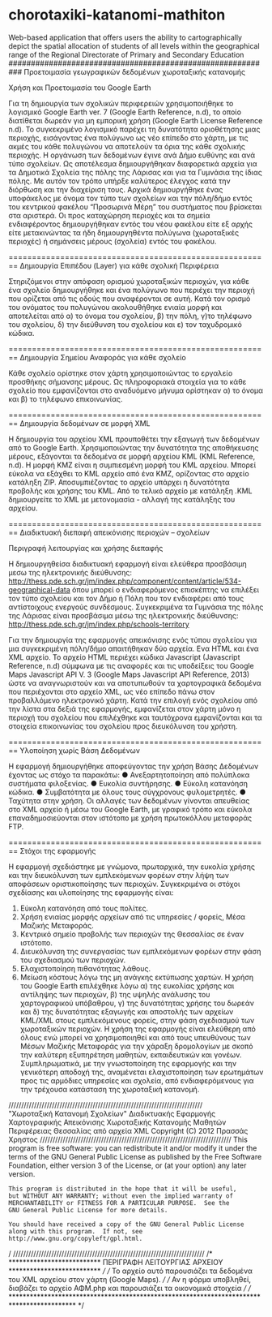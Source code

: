 chorotaxiki-katanomi-mathiton
=============================

Web-based application that offers users the ability to cartographically depict the spatial allocation of students of all levels within the geographical range of the Regional Directorate of Primary and Secondary Education
###########################################################
Προετοιμασία γεωγραφικών δεδομένων χωροταξικής κατανομής

Χρήση και Προετοιμασία του Google Earth

Για τη δημιουργία των σχολικών περιφερειών χρησιμοποιήθηκε το λογισμικό Google Earth ver. 7 (Google Earth Reference, n.d), το οποίο διατίθεται δωρεάν για μη εμπορική χρήση (Google Earth License Reference n.d). Το συγκεκριμένο λογισμικό παρέχει τη δυνατότητα οριοθέτησης μιας περιοχής, εισάγοντας ένα πολύγωνο ως νέο επίπεδο στο χάρτη, με τις ακμές του κάθε πολυγώνου να αποτελούν τα όρια της κάθε σχολικής περιοχής. 
Η οργάνωση των δεδομένων έγινε ανά Δήμο ευθύνης και ανά τύπο σχολείων. Ως αποτέλεσμα δημιουργήθηκαν διαφορετικά αρχεία για τα Δημοτικά Σχολεία της πόλης της Λάρισας και για τα Γυμνάσια της ίδιας πόλης. Με αυτόν τον τρόπο υπήρξε καλύτερος έλεγχος κατά την διόρθωση και την διαχείριση τους. Αρχικά δημιουργήθηκε ένας υποφάκελος με όνομα τον τύπο των σχολείων και την πόλη/δήμο εντός του κεντρικού φακέλου “Προσωρινά Μέρη” του συστήματος που βρίσκεται στα αριστερά. Οι προς καταχώρηση περιοχές και τα σημεία ενδιαφέροντος δημιουργήθηκαν εντός του νέου φακέλου είτε εξ αρχής είτε μετακινώντας τα ήδη δημιουργηθέντα πολύγωνα (χωροταξικές περιοχές) ή σημάνσεις μέρους (σχολεία) εντός του φακέλου.

========================================================
Δημιουργία Επιπέδου (Layer) για κάθε σχολική Περιφέρεια

Στηριζόμενοι στην απόφαση ορισμού χωροταξικών περιοχών, για κάθε ένα σχολείο δημιουργήθηκε και ένα πολύγωνο που περιέχει την περιοχή που ορίζεται από τις οδούς που αναφέρονται σε αυτή. Κατά τον ορισμό του ονόματος του πολυγώνου ακολουθήθηκε ενιαία μορφή και αποτελείται από α) το όνομα του σχολείου, β) την πόλη, γ)το τηλέφωνο του σχολείου, δ) την διεύθυνση του σχολείου και ε) τον ταχυδρομικό κώδικα.

========================================================
Δημιουργία Σημείου Αναφοράς για κάθε σχολείο

Κάθε σχολείο ορίστηκε στον χάρτη χρησιμοποιώντας το εργαλείο προσθήκης σήμανσης μέρους. Ως πληροφοριακά στοιχεία για το κάθε σχολείο που εμφανίζονται στο αναδυόμενο μήνυμα ορίστηκαν α) το όνομα και β) το τηλέφωνο επικοινωνίας.

========================================================
Δημιουργία δεδομένων σε μορφή XML

Η δημιουργία του αρχείου XML προυποθέτει την εξαγωγή των δεδομένων από το Google Earth. Χρησιμοποιώντας την δυνατότητα της αποθήκευσης μέρους, εξάγονται τα δεδομένα σε μορφή αρχείου KML (KML Reference, n.d). Η μορφή KMZ είναι η συμπιεσμένη μορφή του KML αρχείου. Μπορεί εύκολα να εξάχθει το KML αρχείο από ένα KMZ, ορίζοντας στο αρχείο κατάληξη ZIP. Αποσυμπιέζοντας το αρχείο υπάρχει η δυνατότητα προβολής και χρήσης του KML. Από το τελικό αρχείο με κατάληξη .KML δημιουργείτε το XML με μετονομασία - αλλαγή της κατάληξης του αρχείου.

========================================================
Διαδικτυακή διεπαφή απεικόνισης περιοχών – σχολείων

Περιγραφή λειτουργίας και χρήσης διεπαφής

Η δημιουργηθείσα διαδικτυακή εφαρμογή είναι ελεύθερα προσβάσιμη μεσω της ηλεκτρονικής διεύθυνσης:
http://thess.pde.sch.gr/jm/index.php/component/content/article/534-geographical-data
όπου μπορεί ο ενδιαφερόμενος επισκέπτης να επιλέξει τον τύπο σχολείου και τον Δήμο ή Πόλη που τον ενδιαφέρει από τους αντίστοιχους ενεργούς συνδέσμους. Συγκεκριμένα τα Γυμνάσια της πόλης της Λάρισας είναι προσβάσιμα μέσω της ηλεκτρονικής διεύθυνσης: http://thess.pde.sch.gr/jm/index.php/schools-territory


Για την δημιουργία της εφαρμογής απεικόνισης ενός τύπου σχολείου για μια συγκεκριμένη πόλη/δήμο απαιτήθηκαν δύο αρχεία. Ενα HTML και ένα XML αρχείο. Το αρχείο HTML περιέχει κώδικα Javascript (Javascript Reference, n.d) σύμφωνα με τις αναφορές και τις υποδείξεις του Google Maps Javascript API V. 3 (Google Maps Javascript API Reference, 2013) ώστε να αναγνωριστούν και να αποτυπωθούν τα χαρτογραφικά δεδομένα που περιέχονται στο αρχείο XML, ως νέο επίπεδο πάνω στον προβαλλόμενο ηλεκτρονικό χάρτη. Κατά την επιλογή ενός σχολείου από την λίστα στα δεξιά της εφαρμογής, εμφανίζεται στον χάρτη μόνο η περιοχή του σχολείου που επιλέχθηκε και ταυτόχρονα εμφανίζονται και τα στοιχεία επικοινωνίας του σχολείου προς διευκόλυνση του χρήστη. 
 
========================================================
Υλοποίηση χωρίς Βάση Δεδομένων

Η εφαρμογή δημιουργήθηκε αποφεύγοντας την χρήση Βάσης Δεδομένων έχοντας ως στόχο τα παρακάτω:
●	Ανεξαρτητοποίηση από πολύπλοκα συστήματα φιλοξενίας. 
●	Ευκολία συντήρησης.
●	Εύκολη κατανόηση κώδικα.
●	Συμβατότητα με όλους τους σύγχρονους φυλομετρητές.
●	Ταχύτητα στην χρήση.
Οι αλλαγές των δεδομένων γίνονται απευθείας στο XML αρχείο ή μέσω του Google Earth, με γραφικό τρόπο και εύκολα επαναδημοσιεύονται στον ιστότοπο με χρήση πρωτοκόλλου μεταφοράς FTP.

========================================================
Στόχοι της εφαρμογής

Η εφαρμογή σχεδιάστηκε με γνώμονα, πρωταρχικά, την ευκολία χρήσης και την διευκόλυνση των εμπλεκόμενων φορέων στην λήψη των αποφάσεων οριστικοποίησης των περιοχών. Συγκεκριμένα οι στόχοι σχεδίασης και υλοποίησης της εφαρμογής είναι:
1.	Εύκολη κατανόηση από τους πολίτες.
2.	Χρήση ενιαίας μορφής αρχείων από τις υπηρεσίες / φορείς, Μέσα Μαζικής Μεταφοράς.
3.	Κεντρικό σημείο προβολής των περιοχών της Θεσσαλίας σε έναν ιστότοπο.
4.	Διευκόλυνση της συνεργασίας των εμπλεκόμενων φορέων στην φάση του σχεδιασμού των περιοχών.
5.	Ελαχιστοποίηση πιθανότητας λάθους.
6.	Μείωση κόστους λόγω της μη ανάγκης εκτύπωσης χαρτών.
Η χρήση του Google Earth επιλέχθηκε λόγω α) της ευκολίας χρήσης και αντίληψης των περιοχών, β) της υψηλής ανάλυσης του χαρτογραφικού υπόβαθρου, γ) της δυνατότητας χρήσης του δωρεάν και δ) της δυνατότητας εξαγωγής και αποστολής των αρχείων KML/XML στους εμπλεκόμενους φορείς, στην φάση σχεδιασμού των χωροταξικών περιοχών. Η χρήση της εφαρμογής είναι ελεύθερη από όλους ενώ μπορεί να χρησιμοποιηθεί και από τους υπευθύνους των Μέσων Μαζικής Μεταφοράς για την χάραξη δρομολογίων με σκοπό την καλύτερη εξυπηρέτηση μαθητών, εκπαιδευτικών και γονέων. Συμπληρωματικά, με την γνωστοποίηση της εφαρμογής και την γενικότερη αποδοχή της, αναμένεται ελαχιστοποίηση των ερωτημάτων προς τις αρμόδιες υπηρεσίες και σχολεία, από ενδιαφερόμενους για την τρέχουσα κατάσταση της χωροταξική κατανομή.


////////////////////////////////////////////////////////////////////////////  
	"Χωροταξική Κατανομή Σχολείων"
	Διαδικτυακής Εφαρμογής Χαρτογραφικής Απεικόνισης Χωροταξικής Κατανομής 
	Μαθητών Περιφέρειας Θεσσαλίας από αρχεία XML 
	Copyright (C) 2012 Πρασσάς Χρηστος
///////////////////////////////////////////////////////////////////////////
    This program is free software: you can redistribute it and/or modify
    it under the terms of the GNU General Public License as published by
    the Free Software Foundation, either version 3 of the License, or
    (at your option) any later version.

    This program is distributed in the hope that it will be useful,
    but WITHOUT ANY WARRANTY; without even the implied warranty of
    MERCHANTABILITY or FITNESS FOR A PARTICULAR PURPOSE.  See the
    GNU General Public License for more details.

    You should have received a copy of the GNU General Public License
    along with this program.  If not, see http://www.gnu.org/copyleft/gpl.html.
/
///////////////////////////////////////////////////////////////////////////
	/* ************************** ΠΕΡΙΓΡΑΦΗ ΛΕΙΤΟΥΡΓΙΑΣ ΑΡΧΕΙΟΥ ************************** */
	/*	Το αρχείο αυτό παρουσιάζει τα δεδομένα του XML αρχείου στον χάρτη (Google Maps).          */
	/*  Αν η φόρμα υποβληθεί, διαβάζει το αρχείο ΑΦΜ.php και παρουσιάζει τα οικονομικά στοιχεία   */
	/* ****************************************************************************************** */